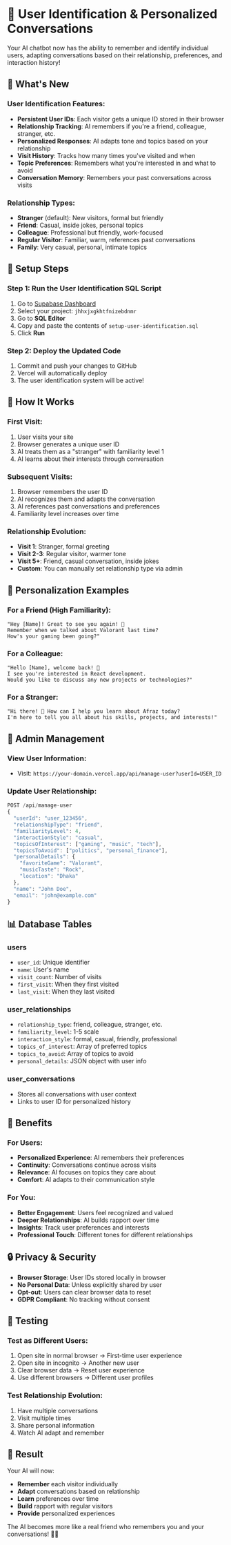 # 👤 User Identification & Personalized Conversations

Your AI chatbot now has the ability to remember and identify individual users, adapting conversations based on their relationship, preferences, and interaction history!

## 🎯 **What's New**

### **User Identification Features:**
- **Persistent User IDs**: Each visitor gets a unique ID stored in their browser
- **Relationship Tracking**: AI remembers if you're a friend, colleague, stranger, etc.
- **Personalized Responses**: AI adapts tone and topics based on your relationship
- **Visit History**: Tracks how many times you've visited and when
- **Topic Preferences**: Remembers what you're interested in and what to avoid
- **Conversation Memory**: Remembers your past conversations across visits

### **Relationship Types:**
- **Stranger** (default): New visitors, formal but friendly
- **Friend**: Casual, inside jokes, personal topics
- **Colleague**: Professional but friendly, work-focused
- **Regular Visitor**: Familiar, warm, references past conversations
- **Family**: Very casual, personal, intimate topics

## 🚀 **Setup Steps**

### **Step 1: Run the User Identification SQL Script**

1. Go to [Supabase Dashboard](https://supabase.com/dashboard)
2. Select your project: `jhhxjxgkhtfnizebdnmr`
3. Go to **SQL Editor**
4. Copy and paste the contents of `setup-user-identification.sql`
5. Click **Run**

### **Step 2: Deploy the Updated Code**

1. Commit and push your changes to GitHub
2. Vercel will automatically deploy
3. The user identification system will be active!

## 🧪 **How It Works**

### **First Visit:**
1. User visits your site
2. Browser generates a unique user ID
3. AI treats them as a "stranger" with familiarity level 1
4. AI learns about their interests through conversation

### **Subsequent Visits:**
1. Browser remembers the user ID
2. AI recognizes them and adapts the conversation
3. AI references past conversations and preferences
4. Familiarity level increases over time

### **Relationship Evolution:**
- **Visit 1**: Stranger, formal greeting
- **Visit 2-3**: Regular visitor, warmer tone
- **Visit 5+**: Friend, casual conversation, inside jokes
- **Custom**: You can manually set relationship type via admin

## 🎨 **Personalization Examples**

### **For a Friend (High Familiarity):**
```
"Hey [Name]! Great to see you again! 🎉 
Remember when we talked about Valorant last time? 
How's your gaming been going?"
```

### **For a Colleague:**
```
"Hello [Name], welcome back! 👋
I see you're interested in React development. 
Would you like to discuss any new projects or technologies?"
```

### **For a Stranger:**
```
"Hi there! 👋 How can I help you learn about Afraz today?
I'm here to tell you all about his skills, projects, and interests!"
```

## 🔧 **Admin Management**

### **View User Information:**
- Visit: `https://your-domain.vercel.app/api/manage-user?userId=USER_ID`

### **Update User Relationship:**
```javascript
POST /api/manage-user
{
  "userId": "user_123456",
  "relationshipType": "friend",
  "familiarityLevel": 4,
  "interactionStyle": "casual",
  "topicsOfInterest": ["gaming", "music", "tech"],
  "topicsToAvoid": ["politics", "personal_finance"],
  "personalDetails": {
    "favoriteGame": "Valorant",
    "musicTaste": "Rock",
    "location": "Dhaka"
  },
  "name": "John Doe",
  "email": "john@example.com"
}
```

## 📊 **Database Tables**

### **users**
- `user_id`: Unique identifier
- `name`: User's name
- `visit_count`: Number of visits
- `first_visit`: When they first visited
- `last_visit`: When they last visited

### **user_relationships**
- `relationship_type`: friend, colleague, stranger, etc.
- `familiarity_level`: 1-5 scale
- `interaction_style`: formal, casual, friendly, professional
- `topics_of_interest`: Array of preferred topics
- `topics_to_avoid`: Array of topics to avoid
- `personal_details`: JSON object with user info

### **user_conversations**
- Stores all conversations with user context
- Links to user ID for personalized history

## 🎯 **Benefits**

### **For Users:**
- **Personalized Experience**: AI remembers their preferences
- **Continuity**: Conversations continue across visits
- **Relevance**: AI focuses on topics they care about
- **Comfort**: AI adapts to their communication style

### **For You:**
- **Better Engagement**: Users feel recognized and valued
- **Deeper Relationships**: AI builds rapport over time
- **Insights**: Track user preferences and interests
- **Professional Touch**: Different tones for different relationships

## 🔒 **Privacy & Security**

- **Browser Storage**: User IDs stored locally in browser
- **No Personal Data**: Unless explicitly shared by user
- **Opt-out**: Users can clear browser data to reset
- **GDPR Compliant**: No tracking without consent

## 🧪 **Testing**

### **Test as Different Users:**
1. Open site in normal browser → First-time user experience
2. Open site in incognito → Another new user
3. Clear browser data → Reset user experience
4. Use different browsers → Different user profiles

### **Test Relationship Evolution:**
1. Have multiple conversations
2. Visit multiple times
3. Share personal information
4. Watch AI adapt and remember

## 🎉 **Result**

Your AI will now:
- **Remember** each visitor individually
- **Adapt** conversations based on relationship
- **Learn** preferences over time
- **Build** rapport with regular visitors
- **Provide** personalized experiences

The AI becomes more like a real friend who remembers you and your conversations! 🧠✨ 